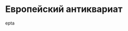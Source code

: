 <html>

<head>

  <title>CHERDANTIQUE</title>
 
</head>

<body>
 
 <h1>Европейский антиквариат</h1>
  
<p>epta</p>

</body>

</html>

